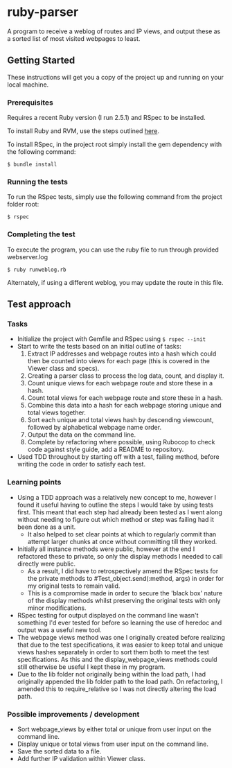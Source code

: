 # ruby-parser

A program to receive a weblog of routes and IP views, and output these as a sorted list of most visited webpages to least.

## Getting Started

These instructions will get you a copy of the project up and running on your local machine.

### Prerequisites

Requires a recent Ruby version (I run 2.5.1) and RSpec to be installed.

To install Ruby and RVM, use the steps outlined [here](https://github.com/rvm/ubuntu_rvm).

To install RSpec, in the project root simply install the gem dependency with the following command:

```
$ bundle install
```

### Running the tests

To run the RSpec tests, simply use the following command from the project folder root:

```
$ rspec
```

### Completing the test

To execute the program, you can use the ruby file to run through provided webserver.log

```
$ ruby runweblog.rb
```

Alternately, if using a different weblog, you may update the route in this file.

## Test approach

### Tasks

* Initialize the project with Gemfile and RSpec using ```$ rspec --init```
* Start to write the tests based on an initial outline of tasks:
  1. Extract IP addresses and webpage routes into a hash which could then be counted into views for each page (this is covered in the Viewer class and specs).
  2. Creating a parser class to process the log data, count, and display it.
  3. Count unique views for each webpage route and store these in a hash.
  4. Count total views for each webpage route and store these in a hash.
  5. Combine this data into a hash for each webpage storing unique and total views together.
  6. Sort each unique and total views hash by descending viewcount, followed by alphabetical webpage name order.
  7. Output the data on the command line.
  8. Complete by refactoring where possible, using Rubocop to check code against style guide, add a README to repository.
* Used TDD throughout by starting off with a test, failing method, before writing the code in order to satisfy each test.

### Learning points

* Using a TDD approach was a relatively new concept to me, however I found it useful having to outline the steps I would take by using tests first. This meant that each step had already been tested as I went along without needing to figure out which method or step was failing had it been done as a unit.
  * It also helped to set clear points at which to regularly commit than attempt larger chunks at once without committing till they worked.
* Initially all instance methods were public, however at the end I refactored these to private, so only the display methods I needed to call directly were public.
  * As a result, I did have to retrospectively amend the RSpec tests for the private methods to #Test_object.send(:method, args) in order for my original tests to remain valid.
  * This is a compromise made in order to secure the 'black box' nature of the display methods whilst preserving the original tests with only minor modifications.
* RSpec testing for output displayed on the command line wasn't something I'd ever tested for before so learning the use of heredoc and output was a useful new tool.
* The webpage views method was one I originally created before realizing that due to the test specifications, it was easier to keep total and unique views hashes separately in order to sort them both to meet the test specifications. As this and the display_webpage_views methods could still otherwise be useful I kept these in my program.
* Due to the lib folder not originally being within the load path, I had originally appended the lib folder path to the load path. On refactoring, I amended this to require_relative so I was not directly altering the load path.

### Possible improvements / development

* Sort webpage_views by either total or unique from user input on the command line.
* Display unique or total views from user input on the command line.
* Save the sorted data to a file.
* Add further IP validation within Viewer class.
